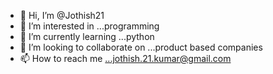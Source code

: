 - 👋 Hi, I’m @Jothish21
- 👀 I’m interested in ...programming
- 🌱 I’m currently learning ...python
- 💞️ I’m looking to collaborate on ...product based companies
- 📫 How to reach me ...jothish.21.kumar@gmail.com

<!---
Jothish21/Jothish21 is a ✨ special ✨ repository because its `README.md` (this file) appears on your GitHub profile.
You can click the Preview link to take a look at your changes.
--->
